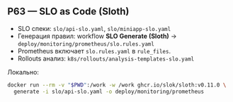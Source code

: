 ## P63 — SLO as Code (Sloth)

- SLO спеки: `slo/api-slo.yaml`, `slo/miniapp-slo.yaml`
- Генерация правил: workflow **SLO Generate (Sloth)** → `deploy/monitoring/prometheus/slo.rules.yaml`
- Prometheus включает `slo.rules.yaml` в `rule_files`.
- Rollouts анализ: `k8s/rollouts/analysis-templates-slo.yaml`

Локально:
```bash
docker run --rm -v "$PWD":/work -w /work ghcr.io/slok/sloth:v0.11.0 \
  generate -i slo/api-slo.yaml -o deploy/monitoring/prometheus
```
